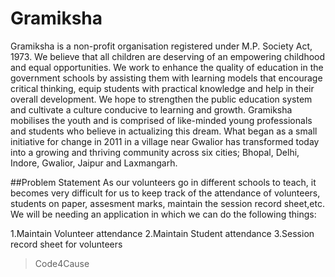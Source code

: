 # Gramiksha
Gramiksha is a non-profit organisation registered under M.P. Society Act, 1973. We believe that all children are deserving of an empowering childhood and equal opportunities. We work to enhance the quality of education in the government schools by assisting them with learning models that encourage critical thinking, equip students with practical knowledge and help in their overall development. We hope to strengthen the public education system and cultivate a culture conducive to learning and growth.  Gramiksha mobilises the youth and is comprised of like-minded young professionals and students who believe in actualizing this dream. What began as a small initiative for change in 2011 in a village near Gwalior has transformed today into a growing and thriving community across six cities; Bhopal, Delhi, Indore, Gwalior, Jaipur and Laxmangarh.


##Problem Statement
As our volunteers go in different schools to teach, it becomes very difficult for us to keep track of the attendance of volunteers, students on paper, assesment marks, maintain the session record sheet,etc.
We will be needing an application in which we can do the following things:

1.Maintain Volunteer attendance
2.Maintain Student attendance
3.Session record sheet for volunteers

>Code4Cause
